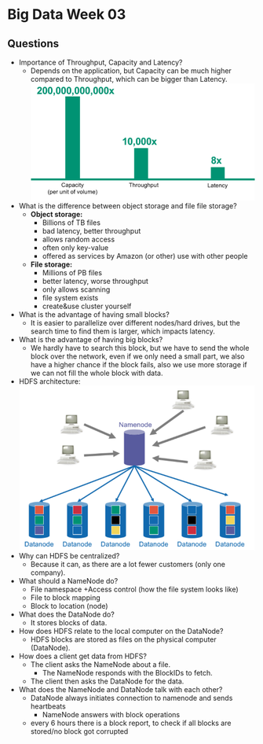 # Big Data Week 03

## Questions
- Importance of Throughput, Capacity and Latency?
	- Depends on the application, but Capacity can be much higher compared to Throughput, which can be bigger than Latency.
![Scaling behaviour](../images/03_scaling.PNG)
- What is the difference between object storage and file file storage?
	- **Object storage:**
		- Billions of TB files
		- bad latency, better throughput
		- allows random access
		- often only key-value
		- offered as services by Amazon (or other) use with other people
	- **File storage:**
		- Millions of PB files
		- better latency, worse throughput
		- only allows scanning
		- file system exists
		- create&use cluster yourself
- What is the advantage of having small blocks?
	- It is easier to parallelize over different nodes/hard drives, but the search time to find them is larger, which impacts latency.
- What is the advantage of having big blocks?
	- We hardly have to search this block, but we have to send the whole block over the network, even if we only need a small part, we also have a higher chance if the block fails,
	also we use more storage if we can not fill the whole block with data.
- HDFS architecture:
![HDFS architecture](../images/03_architecture.PNG)
- Why can HDFS be centralized?
	- Because it can, as there are a lot fewer customers (only one company).
- What should a NameNode do?
	- File namespace +Access control (how the file system looks like)
	- File to block mapping
	- Block to location (node)
- What does the DataNode do?
	- It stores blocks of data.
- How does HDFS relate to the local computer on the DataNode?
	- HDFS blocks are stored as files on the physical computer (DataNode).
- How does a client get data from HDFS?
	- The client asks the NameNode about a file.
		- The NameNode responds with the BlockIDs to fetch.
	- The client then asks the DataNode for the data.
- What does the NameNode and DataNode talk with each other?
	- DataNode always initiates connection to namenode and sends heartbeats
		- NameNode answers with block operations
	- every 6 hours there is a block report, to check if all blocks are stored/no block got corrupted
